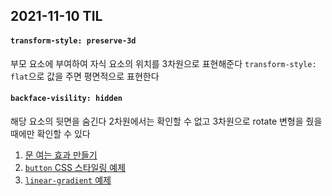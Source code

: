 ## 2021-11-10 TIL

#### `transform-style: preserve-3d`
부모 요소에 부여하여 자식 요소의 위치를 3차원으로 표현해준다
`transform-style: flat`으로 값을 주면 평면적으로 표현한다


#### `backface-visility: hidden`
해당 요소의 뒷면을 숨긴다 2차원에서는 확인할 수 없고 3차원으로 rotate 변형을 줬을 때에만 확인할 수 있다

1. [문 여는 효과 만들기](https://dahhnym.github.io/likelion_front_end_school/Day08/099_%EB%AC%B8%EC%97%AC%EB%8A%94_%EC%95%A0%EB%8B%88%EB%A9%94%EC%9D%B4%EC%85%98.html)
2. [`button` CSS 스타일링 예제](https://dahhnym.github.io/likelion_front_end_school/Day08/101_button_%EB%8B%A4%EC%96%91%ED%95%9C_%EC%98%88%EC%A0%9C.html)
3. [`linear-gradient` 예제](https://dahhnym.github.io/likelion_front_end_school/Day08/104_linear_gradient.html)


